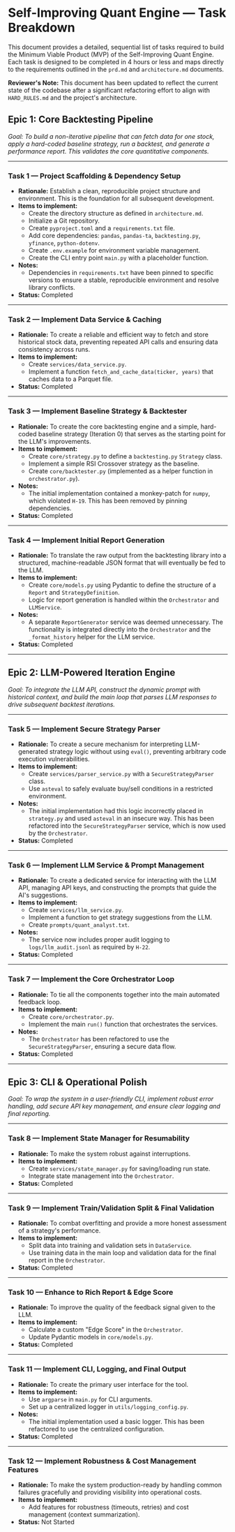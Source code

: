 # Self-Improving Quant Engine — Task Breakdown

This document provides a detailed, sequential list of tasks required to build the Minimum Viable Product (MVP) of the Self-Improving Quant Engine. Each task is designed to be completed in 4 hours or less and maps directly to the requirements outlined in the `prd.md` and `architecture.md` documents.

**Reviewer's Note:** This document has been updated to reflect the current state of the codebase after a significant refactoring effort to align with `HARD_RULES.md` and the project's architecture.

## Epic 1: Core Backtesting Pipeline

*Goal: To build a non-iterative pipeline that can fetch data for one stock, apply a hard-coded baseline strategy, run a backtest, and generate a performance report. This validates the core quantitative components.*

---

### Task 1 — Project Scaffolding & Dependency Setup

*   **Rationale:** Establish a clean, reproducible project structure and environment. This is the foundation for all subsequent development.
*   **Items to implement:**
    *   Create the directory structure as defined in `architecture.md`.
    *   Initialize a Git repository.
    *   Create `pyproject.toml` and a `requirements.txt` file.
    *   Add core dependencies: `pandas`, `pandas-ta`, `backtesting.py`, `yfinance`, `python-dotenv`.
    *   Create `.env.example` for environment variable management.
    *   Create the CLI entry point `main.py` with a placeholder function.
*   **Notes:**
    *   Dependencies in `requirements.txt` have been pinned to specific versions to ensure a stable, reproducible environment and resolve library conflicts.
*   **Status:** Completed

---

### Task 2 — Implement Data Service & Caching

*   **Rationale:** To create a reliable and efficient way to fetch and store historical stock data, preventing repeated API calls and ensuring data consistency across runs.
*   **Items to implement:**
    *   Create `services/data_service.py`.
    *   Implement a function `fetch_and_cache_data(ticker, years)` that caches data to a Parquet file.
*   **Status:** Completed

---

### Task 3 — Implement Baseline Strategy & Backtester

*   **Rationale:** To create the core backtesting engine and a simple, hard-coded baseline strategy (Iteration 0) that serves as the starting point for the LLM's improvements.
*   **Items to implement:**
    *   Create `core/strategy.py` to define a `backtesting.py` `Strategy` class.
    *   Implement a simple RSI Crossover strategy as the baseline.
    *   Create `core/backtester.py` (implemented as a helper function in `orchestrator.py`).
*   **Notes:**
    *   The initial implementation contained a monkey-patch for `numpy`, which violated `H-19`. This has been removed by pinning dependencies.
*   **Status:** Completed

---

### Task 4 — Implement Initial Report Generation

*   **Rationale:** To translate the raw output from the backtesting library into a structured, machine-readable JSON format that will eventually be fed to the LLM.
*   **Items to implement:**
    *   Create `core/models.py` using Pydantic to define the structure of a `Report` and `StrategyDefinition`.
    *   Logic for report generation is handled within the `Orchestrator` and `LLMService`.
*   **Notes:**
    *   A separate `ReportGenerator` service was deemed unnecessary. The functionality is integrated directly into the `Orchestrator` and the `_format_history` helper for the LLM service.
*   **Status:** Completed

---

## Epic 2: LLM-Powered Iteration Engine

*Goal: To integrate the LLM API, construct the dynamic prompt with historical context, and build the main loop that parses LLM responses to drive subsequent backtest iterations.*

---

### Task 5 — Implement Secure Strategy Parser

*   **Rationale:** To create a secure mechanism for interpreting LLM-generated strategy logic without using `eval()`, preventing arbitrary code execution vulnerabilities.
*   **Items to implement:**
    *   Create `services/parser_service.py` with a `SecureStrategyParser` class.
    *   Use `asteval` to safely evaluate buy/sell conditions in a restricted environment.
*   **Notes:**
    *   The initial implementation had this logic incorrectly placed in `strategy.py` and used `asteval` in an insecure way. This has been refactored into the `SecureStrategyParser` service, which is now used by the `Orchestrator`.
*   **Status:** Completed

---

### Task 6 — Implement LLM Service & Prompt Management

*   **Rationale:** To create a dedicated service for interacting with the LLM API, managing API keys, and constructing the prompts that guide the AI's suggestions.
*   **Items to implement:**
    *   Create `services/llm_service.py`.
    *   Implement a function to get strategy suggestions from the LLM.
    *   Create `prompts/quant_analyst.txt`.
*   **Notes:**
    *   The service now includes proper audit logging to `logs/llm_audit.jsonl` as required by `H-22`.
*   **Status:** Completed

---

### Task 7 — Implement the Core Orchestrator Loop

*   **Rationale:** To tie all the components together into the main automated feedback loop.
*   **Items to implement:**
    *   Create `core/orchestrator.py`.
    *   Implement the main `run()` function that orchestrates the services.
*   **Notes:**
    *   The `Orchestrator` has been refactored to use the `SecureStrategyParser`, ensuring a secure data flow.
*   **Status:** Completed

---

## Epic 3: CLI & Operational Polish

*Goal: To wrap the system in a user-friendly CLI, implement robust error handling, add secure API key management, and ensure clear logging and final reporting.*

---

### Task 8 — Implement State Manager for Resumability

*   **Rationale:** To make the system robust against interruptions.
*   **Items to implement:**
    *   Create `services/state_manager.py` for saving/loading run state.
    *   Integrate state management into the `Orchestrator`.
*   **Status:** Completed

---

### Task 9 — Implement Train/Validation Split & Final Validation

*   **Rationale:** To combat overfitting and provide a more honest assessment of a strategy's performance.
*   **Items to implement:**
    *   Split data into training and validation sets in `DataService`.
    *   Use training data in the main loop and validation data for the final report in the `Orchestrator`.
*   **Status:** Completed

---

### Task 10 — Enhance to Rich Report & Edge Score

*   **Rationale:** To improve the quality of the feedback signal given to the LLM.
*   **Items to implement:**
    *   Calculate a custom "Edge Score" in the `Orchestrator`.
    *   Update Pydantic models in `core/models.py`.
*   **Status:** Completed

---

### Task 11 — Implement CLI, Logging, and Final Output

*   **Rationale:** To create the primary user interface for the tool.
*   **Items to implement:**
    *   Use `argparse` in `main.py` for CLI arguments.
    *   Set up a centralized logger in `utils/logging_config.py`.
*   **Notes:**
    *   The initial implementation used a basic logger. This has been refactored to use the centralized configuration.
*   **Status:** Completed

---

### Task 12 — Implement Robustness & Cost Management Features

*   **Rationale:** To make the system production-ready by handling common failures gracefully and providing visibility into operational costs.
*   **Items to implement:**
    *   Add features for robustness (timeouts, retries) and cost management (context summarization).
*   **Status:** Not Started

